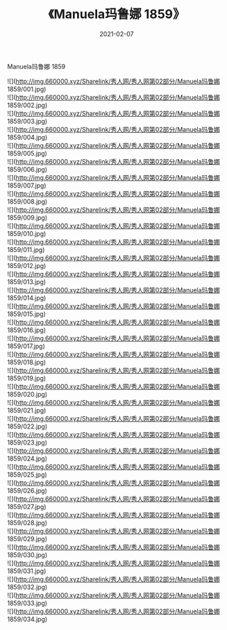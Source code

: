﻿---
layout: post
title:  《Manuela玛鲁娜 1859》
date:   2021-02-07
img: http://img.660000.xyz/Sharelink/秀人网/秀人网第02部分/Manuela玛鲁娜 1859/000.jpg
categories: [美女, 清纯, 唯美]
---

Manuela玛鲁娜 1859

  ![](http://img.660000.xyz/Sharelink/秀人网/秀人网第02部分/Manuela玛鲁娜 1859/001.jpg) <br> ![](http://img.660000.xyz/Sharelink/秀人网/秀人网第02部分/Manuela玛鲁娜 1859/002.jpg) <br> ![](http://img.660000.xyz/Sharelink/秀人网/秀人网第02部分/Manuela玛鲁娜 1859/003.jpg) <br> ![](http://img.660000.xyz/Sharelink/秀人网/秀人网第02部分/Manuela玛鲁娜 1859/004.jpg) <br> ![](http://img.660000.xyz/Sharelink/秀人网/秀人网第02部分/Manuela玛鲁娜 1859/005.jpg) <br> ![](http://img.660000.xyz/Sharelink/秀人网/秀人网第02部分/Manuela玛鲁娜 1859/006.jpg) <br> ![](http://img.660000.xyz/Sharelink/秀人网/秀人网第02部分/Manuela玛鲁娜 1859/007.jpg) <br> ![](http://img.660000.xyz/Sharelink/秀人网/秀人网第02部分/Manuela玛鲁娜 1859/008.jpg) <br> ![](http://img.660000.xyz/Sharelink/秀人网/秀人网第02部分/Manuela玛鲁娜 1859/009.jpg) <br> ![](http://img.660000.xyz/Sharelink/秀人网/秀人网第02部分/Manuela玛鲁娜 1859/010.jpg) <br> ![](http://img.660000.xyz/Sharelink/秀人网/秀人网第02部分/Manuela玛鲁娜 1859/011.jpg) <br> ![](http://img.660000.xyz/Sharelink/秀人网/秀人网第02部分/Manuela玛鲁娜 1859/012.jpg) <br> ![](http://img.660000.xyz/Sharelink/秀人网/秀人网第02部分/Manuela玛鲁娜 1859/013.jpg) <br> ![](http://img.660000.xyz/Sharelink/秀人网/秀人网第02部分/Manuela玛鲁娜 1859/014.jpg) <br> ![](http://img.660000.xyz/Sharelink/秀人网/秀人网第02部分/Manuela玛鲁娜 1859/015.jpg) <br> ![](http://img.660000.xyz/Sharelink/秀人网/秀人网第02部分/Manuela玛鲁娜 1859/016.jpg) <br> ![](http://img.660000.xyz/Sharelink/秀人网/秀人网第02部分/Manuela玛鲁娜 1859/017.jpg) <br> ![](http://img.660000.xyz/Sharelink/秀人网/秀人网第02部分/Manuela玛鲁娜 1859/018.jpg) <br> ![](http://img.660000.xyz/Sharelink/秀人网/秀人网第02部分/Manuela玛鲁娜 1859/019.jpg) <br> ![](http://img.660000.xyz/Sharelink/秀人网/秀人网第02部分/Manuela玛鲁娜 1859/020.jpg) <br> ![](http://img.660000.xyz/Sharelink/秀人网/秀人网第02部分/Manuela玛鲁娜 1859/021.jpg) <br> ![](http://img.660000.xyz/Sharelink/秀人网/秀人网第02部分/Manuela玛鲁娜 1859/022.jpg) <br> ![](http://img.660000.xyz/Sharelink/秀人网/秀人网第02部分/Manuela玛鲁娜 1859/023.jpg) <br> ![](http://img.660000.xyz/Sharelink/秀人网/秀人网第02部分/Manuela玛鲁娜 1859/024.jpg) <br> ![](http://img.660000.xyz/Sharelink/秀人网/秀人网第02部分/Manuela玛鲁娜 1859/025.jpg) <br> ![](http://img.660000.xyz/Sharelink/秀人网/秀人网第02部分/Manuela玛鲁娜 1859/026.jpg) <br> ![](http://img.660000.xyz/Sharelink/秀人网/秀人网第02部分/Manuela玛鲁娜 1859/027.jpg) <br> ![](http://img.660000.xyz/Sharelink/秀人网/秀人网第02部分/Manuela玛鲁娜 1859/028.jpg) <br> ![](http://img.660000.xyz/Sharelink/秀人网/秀人网第02部分/Manuela玛鲁娜 1859/029.jpg) <br> ![](http://img.660000.xyz/Sharelink/秀人网/秀人网第02部分/Manuela玛鲁娜 1859/030.jpg) <br> ![](http://img.660000.xyz/Sharelink/秀人网/秀人网第02部分/Manuela玛鲁娜 1859/031.jpg) <br> ![](http://img.660000.xyz/Sharelink/秀人网/秀人网第02部分/Manuela玛鲁娜 1859/032.jpg) <br> ![](http://img.660000.xyz/Sharelink/秀人网/秀人网第02部分/Manuela玛鲁娜 1859/033.jpg) <br> ![](http://img.660000.xyz/Sharelink/秀人网/秀人网第02部分/Manuela玛鲁娜 1859/034.jpg) <br>